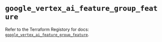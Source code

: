 # `google_vertex_ai_feature_group_feature`

Refer to the Terraform Registory for docs: [`google_vertex_ai_feature_group_feature`](https://registry.terraform.io/providers/hashicorp/google/5.29.0/docs/resources/vertex_ai_feature_group_feature).
